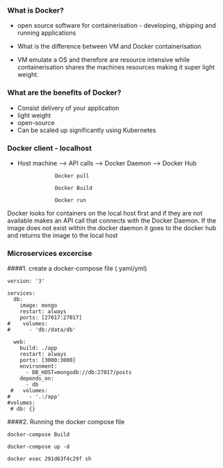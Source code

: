 ### What is Docker?
- open source software for containerisation - developing, shipping and running applications

- What is the difference between VM and Docker containerisation
- VM emulate a OS and therefore are resource intensive while containerisation shares the machines resources making it super light weight.

### What are the benefits of Docker?
- Consist delivery of your application
- light weight
- open-source
- Can be scaled up significantly using Kubernetes


### Docker client - localhost
- Host machine --> API calls --> Docker Daemon --> Docker Hub

                  Docker pull

                  Docker Build

                  Docker run


Docker looks for containers on the local host first and if they are not available makes an API call that connects with the Docker Daemon. If the image does not exist within the docker daemon it goes to the docker hub and returns the image to the local host

### Microservices excercise

####1. create a docker-compose file (.yaml/yml)

```
version: '3'

services:
  db:
    image: mongo
    restart: always
    ports: [27017:27017]
#    volumes:
#      - 'db:/data/db'

  web:
    build: ./app
    restart: always
    ports: [3000:3000]
    environment:
      - DB_HOST=mongodb://db:27017/posts
    depends_on:
      - db
 #   volumes:
#      - '.:/app'
#volumes:
 # db: {}
```

####2. Running the docker compose file
```
docker-compose Build
```

```
docker-compose up -d
```

```
docker exec 291d63f4c29f sh
```
